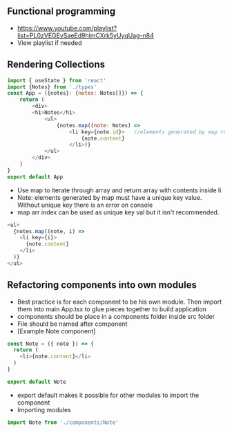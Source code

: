 ## Functional programming
- https://www.youtube.com/playlist?list=PL0zVEGEvSaeEd9hlmCXrk5yUyqUag-n84 
- View playlist if needed
## Rendering Collections
```javascript
import { useState } from 'react'
import {Notes} from './types'
const App = ({notes}: {notes: Notes[]}) => {
    return (
        <div>
        <h1>Notes</h1>
            <ul>
                {notes.map((note: Notes) => 
                    <li key={note.id}>   //elements generated by map require unique key
                        {note.content}
                    </li>)}
            </ul>
        </div>
    )
}
export default App
```
- Use map to iterate through array and return array with contents inside li 
- Note: elements generated by map must have a unique key value. Without unique 
  key there is an error on console
- map arr index can be used as unique key val but it isn't recommended.
```javascript
<ul>
  {notes.map((note, i) => 
    <li key={i}>
      {note.content}
    </li>
  )}
</ul>
``` 
## Refactoring components into own modules
- Best practice is for each component to be his own module. Then import them into main
  App.tsx to glue pieces together to build application
- components should be place in a components folder inside src folder
- File should be named after component
- [Example Note component]
```javascript
const Note = ({ note }) => {
  return (
    <li>{note.content}</li>
  )
}

export default Note
```
- export default makes it possible for other modules to import the component
- Importing modules
```javascript
import Note from './components/Note'
```

